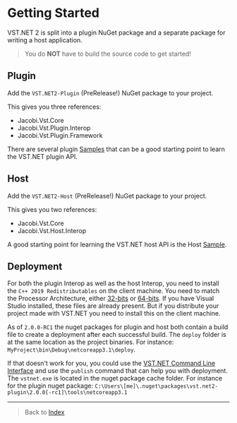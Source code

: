 # Getting Started

VST.NET 2 is split into a plugin NuGet package and a separate package for writing a host application.

> You do **NOT** have to build the source code to get started!

## Plugin

Add the `VST.NET2-Plugin` (PreRelease!) NuGet package to your project.

This gives you three references:

- Jacobi.Vst.Core
- Jacobi.Vst.Plugin.Interop
- Jacobi.Vst.Plugin.Framework

There are several plugin [Samples](https://github.com/obiwanjacobi/vst.net/tree/master/Source/Samples) that can be a good starting point to learn the VST.NET plugin API.

## Host

Add the `VST.NET2-Host` (PreRelease!) NuGet package to your project.

This gives you two references:

- Jacobi.Vst.Core
- Jacobi.Vst.Host.Interop

A good starting point for learning the VST.NET host API is the Host [Sample](https://github.com/obiwanjacobi/vst.net/tree/master/Source/Samples).

## Deployment

For both the plugin Interop as well as the host Interop, you need to install the `C++ 2019 Redistributables` on the client machine. You need to match the Processor Architecture, either [32-bits](https://aka.ms/vs/16/release/VC_redist.x86.exe) or [64-bits](https://aka.ms/vs/16/release/VC_redist.x64.exe). If you have Visual Studio installed, these files are already present. But if you distribute your project made with VST.NET you need to install this on the client machine.

As of `2.0.0-RC1` the nuget packages for plugin and host both contain a build file to create a deployment after each successful build. The `deploy` folder is at the same location as the project binaries.
For instance: `MyProject\bin\Debug\netcoreapp3.1\deploy`.

If that doesn't work for you, you could use the [VST.NET Command Line Interface](cli) and use the `publish` command that can help you with deployment. The `vstnet.exe` is located in the nuget package cache folder. For instance for the plugin nuget package:
`C:\Users\[me]\.nuget\packages\vst.net2-plugin\2.0.0[-rc1]\tools\netcoreapp3.1`

---

> Back to [Index](index.md)
